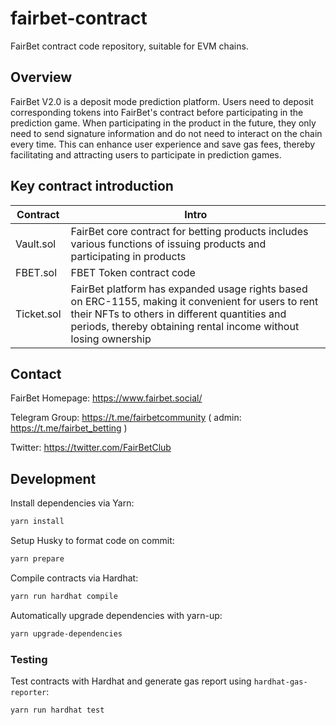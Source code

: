 # fairbet-contract
FairBet contract code repository, suitable for EVM chains.

## Overview

FairBet V2.0 is a deposit mode prediction platform. Users need to deposit corresponding tokens into FairBet's contract before participating in the prediction game. When participating in the product in the future, they only need to send signature information and do not need to interact on the chain every time. This can enhance user experience and save gas fees, thereby facilitating and attracting users to participate in prediction games.

## Key contract introduction

| Contract | Intro |
| ---------- | ---------- |
| Vault.sol | FairBet core contract for betting products includes various functions of issuing products and participating in products |
| FBET.sol | FBET Token contract code |
| Ticket.sol | FairBet platform has expanded usage rights based on ERC-1155, making it convenient for users to rent their NFTs to others in different quantities and periods, thereby obtaining rental income without losing ownership |

## Contact
FairBet Homepage: https://www.fairbet.social/

Telegram Group: https://t.me/fairbetcommunity ( admin: https://t.me/fairbet_betting )

Twitter: https://twitter.com/FairBetClub

## Development

Install dependencies via Yarn:

```bash
yarn install
```

Setup Husky to format code on commit:

```bash
yarn prepare
```

Compile contracts via Hardhat:

```bash
yarn run hardhat compile
```

Automatically upgrade dependencies with yarn-up:

```bash
yarn upgrade-dependencies
```

### Testing

Test contracts with Hardhat and generate gas report using `hardhat-gas-reporter`:

```bash
yarn run hardhat test
```
